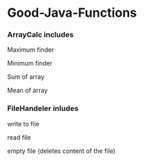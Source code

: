 # Good-Java-Functions

<h3>ArrayCalc includes</h3>
  Maximum finder

  Minimum finder
  
  Sum of array
  
  Mean of array

<h3>FileHandeler inludes</h3>
  write to file

  read file
  
  empty file (deletes content of the file)
  
